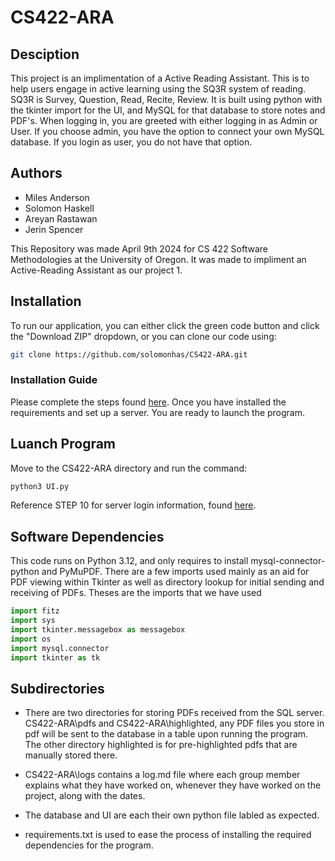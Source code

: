 # CS422-ARA

## Desciption
This project is an implimentation of a Active Reading Assistant. This is to help users engage in active learning using the SQ3R system of reading. SQ3R is Survey, Question, Read, Recite, Review. It is built using python with the tkinter import for the UI, and MySQL for that database to store notes and PDF's. When logging in, you are greeted with either logging in as Admin or User. If you choose admin, you have the option to connect your own MySQL database. If you login as user, you do not have that option.

## Authors
- Miles Anderson
- Solomon Haskell
- Areyan Rastawan
- Jerin Spencer

This Repository was made April 9th 2024 for CS 422 Software Methodologies at the University of Oregon. It was made to impliment an Active-Reading Assistant as our project 1.

## Installation
To run our application, you can either click the green code button and click the "Download ZIP" dropdown, or you can clone our code using:
```bash
git clone https://github.com/solomonhas/CS422-ARA.git
```
### Installation Guide
Please complete the steps found [here](https://github.com/solomonhas/CS422-ARA/blob/main/Installation.md). Once you have installed the requirements and set up a server. You are ready to launch the program.
## Luanch Program
Move to the CS422-ARA directory and run the command:
```bash
python3 UI.py
```
Reference STEP 10 for server login information, found [here](https://github.com/solomonhas/CS422-ARA/blob/main/Installation.md).

## Software Dependencies
This code runs on Python 3.12, and only requires to install mysql-connector-python and PyMuPDF. There are a few imports used mainly as an aid for PDF viewing within Tkinter as well as directory lookup for initial sending and receiving of PDFs. Theses are the imports that we have used

```python
import fitz
import sys
import tkinter.messagebox as messagebox
import os
import mysql.connector
import tkinter as tk
```

## Subdirectories
- There are two directories for storing PDFs received from the SQL server. CS422-ARA\pdfs and CS422-ARA\highlighted, any PDF files you store in pdf will be sent to the database in a table upon running the program. The other directory highlighted is for pre-highlighted pdfs that are manually stored there.

- CS422-ARA\logs contains a log.md file where each group member explains what they have worked on, whenever they have worked on the project, along with the dates.

- The database and UI are each their own python file labled as expected.

- requirements.txt is used to ease the process of installing the required dependencies for the program.